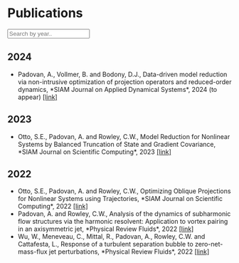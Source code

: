 # Publications

<!-- Search Bar -->
<input type="text" id="searchInput" onkeyup="searchPublications()" placeholder="Search by year..">

<div id="publicationList">
   <!-- 2024 Publications -->
   <h2 data-year="2024">2024</h2>
   <ul class="publication-list" data-year="2024">
       <li class="publication">Padovan, A., Vollmer, B. and Bodony, D.J., Data-driven model reduction via non-intrusive optimization of projection operators and reduced-order dynamics, *SIAM Journal on Applied Dynamical Systems*, 2024 (to appear) <a href="https://arxiv.org/abs/2401.01290" target="_blank">[link]</a></li>
   </ul>

   <!-- 2023 Publications -->
   <h2 data-year="2023">2023</h2>
   <ul class="publication-list" data-year="2023">
       <li class="publication">Otto, S.E., Padovan, A. and Rowley, C.W., Model Reduction for Nonlinear Systems by Balanced Truncation of State and Gradient Covariance, *SIAM Journal on Scientific Computing*, 2023 <a href="https://epubs.siam.org/doi/full/10.1137/22M1513228" target="_blank">[link]</a></li>
   </ul>

   <!-- 2022 Publications -->
   <h2 data-year="2022">2022</h2>
   <ul class="publication-list" data-year="2022">
       <li class="publication">Otto, S.E., Padovan, A. and Rowley, C.W., Optimizing Oblique Projections for Nonlinear Systems using Trajectories, *SIAM Journal on Scientific Computing*, 2022 <a href="https://epubs.siam.org/doi/10.1137/21M1425815" target="_blank">[link]</a></li>
       <li class="publication">Padovan, A. and Rowley, C.W., Analysis of the dynamics of subharmonic flow structures via the harmonic resolvent: Application to vortex pairing in an axisymmetric jet, *Physical Review Fluids*, 2022 <a href="https://journals.aps.org/prfluids/abstract/10.1103/PhysRevFluids.7.073903" target="_blank">[link]</a></li>
       <li class="publication">Wu, W., Meneveau, C., Mittal, R., Padovan, A., Rowley, C.W. and Cattafesta, L., Response of a turbulent separation bubble to zero-net-mass-flux jet perturbations, *Physical Review Fluids*, 2022 <a href="https://journals.aps.org/prfluids/abstract/10.1103/PhysRevFluids.7.084601" target="_blank">[link]</a></li>
   </ul>
</div>

<script src="search.js"></script>
